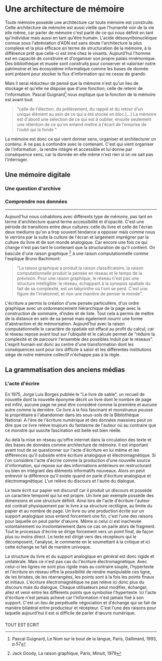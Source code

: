 # Une architecture de mémoire

Toute mémoire possède une architecture car toute mémoire est construite. Cette architecture de mémoire est aussi vieille que l'humanité voir de la vie elle même, car parler de mémoire c'est parlé de ce qui nous définit en tant qu'individue mais aussi en tant qu'être humain. L'acide désoxyribonucléique connue sous l'abréviation d'ADN est sans doute l'architecture la plus complexe et la plus efficace en terme de structuration de la mémoire, à la différence prêt que celle-ci est inné chez le vivants. Aujourd'hui l'homme est en capacité de construire et d'organiser son propre palais mnémonique. Des bibliothèque et musée sont construits pour conserver et valoriser notre patrimoine et les écosystème informatique comme les bases de donnée sont présent pour stocker le flux d'information qui ne cesse de grandir. 

Mais il serai réducteur de pensé que la mémoire n'est qu'un lieu de stockage et qu'elle ne dispose que d'une fonction; celle de retenir de l'information. Pascal Guignard[^1] nous explique que la fonction de la mémoire est avant tout:

> "celle de l'élection, du prélèvement, du rappel et du retour d'un unique élément au sein de ce qui a été stocké en bloc.[...] La mémoire est d'abord une sélection de ce qui est à oublier, ensuite seulement une rétention de ce qu'on entend mettre à l'écart de l'emprise de l'oubli qui la fonde "

La mémoire est donc ce qui vient donner sens, organiser et architecturer un contenu. A ne pas à confondre avec le contenant. C'est qui vient organiser de l'information , la rendre intègre et accessible et lui donne par conséquence sens, car la donnée en elle même n'est rien si on ne sait pas l'interroger. 

##  Une mémoire digitale

### Une question d'archive

### Comprendre nos données











--------------------------------------------------------------------



Aujourd'hui nous cohabitons avec différents type de mémoire, pas tant en terme d'architecture quand terme accessibilité et d'opacité. C'est une période de transitions entre deux cultures: celle du livre et celle de l'écran deux mediums qu'on a  trop souvent tendance a opposer mais comme nous le verrons par la suite la culture de l'écran  et largement imprégner par la culture du livre et de son monde analogique. Car encore une fois ce qui change n'est pas tant le contenant que la structuration de qu'il contient. On bascule d'une raison graphique [^2]  à une raison computationnelle comme l'explique Bruno Bachimont:  

>  "La raison graphique a produit la raison classificatoire, la raison computationnelle produit la pensée en réseau et le temps de la prévision. Pour une raison graphique, le réseau n'est pas une structure intelligible: le réseau, échappant à la synopsis spatiale du fait de sa complexité, est un labyrinthe où l'ont se perd. C'est une figure de l'irrationnel, et non une manière de penser le monde".  

L'écriture  a permis la création d'une pensée particulière, d'un ordre graphique avec un ordonnancement hiérarchique de la page avec la construction de sommaire, d'index et de liste.  Tout cela à permis de mettre de la distance en sein de sa pensé mais également nourrir une forme d'abstraction et de mémorisation. Aujourd'hui avec la raison computationnelle le caractère de spatiale est effacé au profit du calcul, car le réseau repose avant tout sur  l'ubiquité et le calcule permet de "réduire la complexité et de parcourir l'ensemble des possibles induit par le réseaux". L'esprit humain est donc au centre d'une transformation dont les conséquences sont pour lors difficile à saisir et les différentes institutions siège de notre mémoire collectif n'échappe pas à la règle.

[^1]: Pascal Guignard, Le Nom sur le bout de la langue, Paris, Gallimard, 1993, p.57 
[^2]: Jack Goody, La raison graphique, Paris, Minuit, 1979
[^3]: Bruno Bachimont, "Signes formels et computation numérique: entre intuition et formalisme. Critique de la raison computationnelle" 2004, p.12









## La grammatisation des anciens médias 











###  L'acte d'écrire 

En 1975, Jorge Luis Borges publiée le "Le livre de sable", un recueil de nouvelle dont la nouvelle éponyme décrit un livre dont le nombre de page est infini, aucune page ne peut être considéré comme la première et aucune autre comme la dernière. Ce livre à la fois fascinant et monstrueux pousse le  propriétaire à l'abandonner dans les sous-sols de la Bibliothèque National.  A l'ère de l'écriture numérique et des données massives  peut on dire que ce livre relève toujours du fantasme de l'auteur où au contraire que ce monstre qui suscite fascination est belle est bien réelle.

Au delà la mise en réseau qu'offre internet dans la circulation des texte et des bases de données comme architecture de mémoire.  Il est important avant tout de se questionner sur l'acte d'écriture en lui même et les différences qu'il subsiste entre écriture analogique et électromagnétique.  Si l'on considère l'acte d'écrire comme la production d'une nouvelle source d'information, qui repose sur des informations antérieurs en restructurant ou bien en intégrant des éléments informatifs nouveaux. Alors on peut entrevoir la différence qu'il existe quand on parle d'écriture analogique et électromagnétique. L'un relève du discours et l'autre du dialogue.

Le texte écrit sur papier est discursif car il produit un discours et possède un caractère temporel qui lui est propre. Un livre par exemple possède des dimensions et une structure définit. Ainsi lors de l'acte d'écriture l'auteur est contrait physiquement par le livre à sa structure rectiligne, au limite du papier et au nombre de page. Un livre ou une production écrite sur un support analogique sous entend forcement une fin, c'est l'une des raisons pour laquelle on peut parler d'œuvre. Même si celui ci est inachevée  volontairement ou involontairement dans ce cas on parle alors de fragment. Tout le processus d'écrire se dirige forcement vers un point final, de façon plus ou moins direct. Le texte est dirigé vers des récepteurs qui le décomposent, l'analyse, le commente en le soumettant à la critique et ici cette échange se fait de manière univoque.

La structure du livre et du support analogique  en général est donc rigide et unilatérale. Mais ce n'est pas cas du l'écriture électromagnétique. Avec celui-ci les lignes ne sont plus rigide mais au contraire souple, l'hypertexte et l'écriture en réseau offre la possibilité de rendre manipulable ces ligne, de les brisées, de les réarrangées, les points sont à la fois les points finaux et initiaux. L'écriture  électromagnétique ne pas relève ici donc plus du discours mais du dialogue. Chaque utilisateurs peut modifier, échanger, allez et venir entre les différents points que symbolise l'hypertexte. Ici l'acte d'écriture n'est jamais achevé car l'information n'est jamais fixé à son support. C'est un lieu de perpétuelle négociation et d'échange qui se fait de manière bilatéral entre producteur et récepteur. C'est l'une des raisons pour laquelle aujourd'hui il est si difficile de parler d'œuvre numérique.



### 













 







TOUT EST ECRIT


